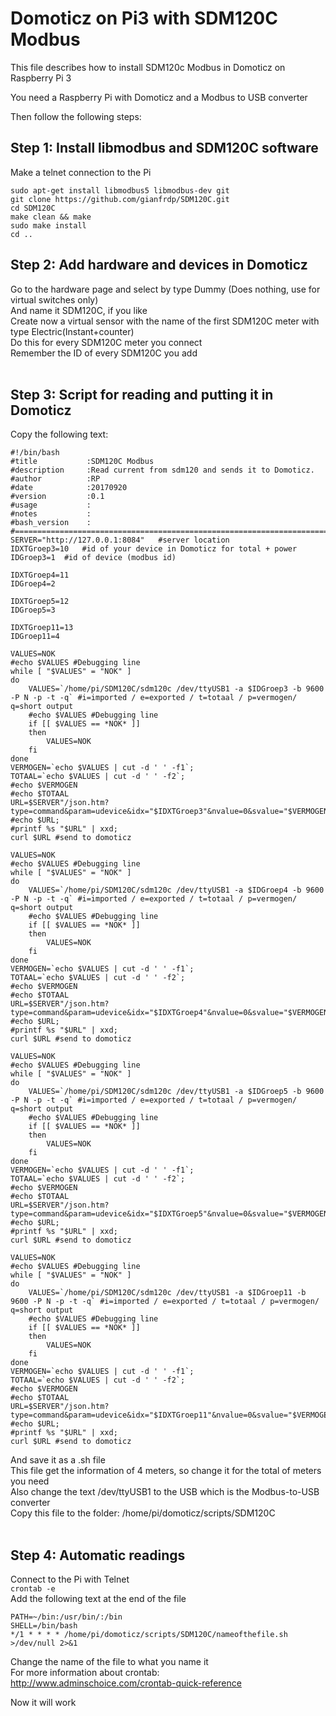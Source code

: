 # Domoticz on Pi3 with SDM120C Modbus
This file describes how to install SDM120c Modbus in Domoticz on Raspberry Pi 3

You need a Raspberry Pi with Domoticz and a Modbus to USB converter

Then follow the following steps:

## Step 1: Install libmodbus and SDM120C software <br />
Make a telnet connection to the Pi <br />
```
sudo apt-get install libmodbus5 libmodbus-dev git
git clone https://github.com/gianfrdp/SDM120C.git
cd SDM120C
make clean && make
sudo make install
cd ..
```

## Step 2: Add hardware and devices in Domoticz <br />
Go to the hardware page and select by type Dummy (Does nothing, use for virtual switches only) <br />
And name it SDM120C, if you like <br />
Create now a virtual sensor with the name of the first SDM120C meter with type Electric(Instant+counter) <br />
Do this for every SDM120C meter you connect <br />
Remember the ID of every SDM120C you add <br />
 <br />
## Step 3: Script for reading and putting it in Domoticz <br />
Copy the following text: <br />
```
#!/bin/bash
#title           :SDM120C Modbus
#description     :Read current from sdm120 and sends it to Domoticz.
#author          :RP
#date            :20170920
#version         :0.1
#usage           :
#notes           :
#bash_version    :
#==============================================================================
SERVER="http://127.0.0.1:8084"   #server location
IDXTGroep3=10	#id of your device in Domoticz for total + power
IDGroep3=1	#id of device (modbus id)

IDXTGroep4=11
IDGroep4=2

IDXTGroep5=12
IDGroep5=3

IDXTGroep11=13
IDGroep11=4

VALUES=NOK
#echo $VALUES #Debugging line
while [ "$VALUES" = "NOK" ]
do
	VALUES=`/home/pi/SDM120C/sdm120c /dev/ttyUSB1 -a $IDGroep3 -b 9600 -P N -p -t -q` #i=imported / e=exported / t=totaal / p=vermogen/ q=short output
	#echo $VALUES #Debugging line
	if [[ $VALUES == *NOK* ]]
	then
		VALUES=NOK
	fi
done
VERMOGEN=`echo $VALUES | cut -d ' ' -f1`;
TOTAAL=`echo $VALUES | cut -d ' ' -f2`;
#echo $VERMOGEN
#echo $TOTAAL
URL=$SERVER"/json.htm?type=command&param=udevice&idx="$IDXTGroep3"&nvalue=0&svalue="$VERMOGEN";"$TOTAAL"";
#echo $URL;
#printf %s "$URL" | xxd;
curl $URL #send to domoticz

VALUES=NOK
#echo $VALUES #Debugging line
while [ "$VALUES" = "NOK" ]
do
	VALUES=`/home/pi/SDM120C/sdm120c /dev/ttyUSB1 -a $IDGroep4 -b 9600 -P N -p -t -q` #i=imported / e=exported / t=totaal / p=vermogen/ q=short output
	#echo $VALUES #Debugging line
	if [[ $VALUES == *NOK* ]]
	then
		VALUES=NOK
	fi
done
VERMOGEN=`echo $VALUES | cut -d ' ' -f1`;
TOTAAL=`echo $VALUES | cut -d ' ' -f2`;
#echo $VERMOGEN
#echo $TOTAAL
URL=$SERVER"/json.htm?type=command&param=udevice&idx="$IDXTGroep4"&nvalue=0&svalue="$VERMOGEN";"$TOTAAL"";
#echo $URL;
#printf %s "$URL" | xxd;
curl $URL #send to domoticz

VALUES=NOK
#echo $VALUES #Debugging line
while [ "$VALUES" = "NOK" ]
do
	VALUES=`/home/pi/SDM120C/sdm120c /dev/ttyUSB1 -a $IDGroep5 -b 9600 -P N -p -t -q` #i=imported / e=exported / t=totaal / p=vermogen/ q=short output
	#echo $VALUES #Debugging line
	if [[ $VALUES == *NOK* ]]
	then
		VALUES=NOK
	fi
done
VERMOGEN=`echo $VALUES | cut -d ' ' -f1`;
TOTAAL=`echo $VALUES | cut -d ' ' -f2`;
#echo $VERMOGEN
#echo $TOTAAL
URL=$SERVER"/json.htm?type=command&param=udevice&idx="$IDXTGroep5"&nvalue=0&svalue="$VERMOGEN";"$TOTAAL"";
#echo $URL;
#printf %s "$URL" | xxd;
curl $URL #send to domoticz

VALUES=NOK
#echo $VALUES #Debugging line
while [ "$VALUES" = "NOK" ]
do
	VALUES=`/home/pi/SDM120C/sdm120c /dev/ttyUSB1 -a $IDGroep11 -b 9600 -P N -p -t -q` #i=imported / e=exported / t=totaal / p=vermogen/ q=short output
	#echo $VALUES #Debugging line
	if [[ $VALUES == *NOK* ]]
	then
		VALUES=NOK
	fi
done
VERMOGEN=`echo $VALUES | cut -d ' ' -f1`;
TOTAAL=`echo $VALUES | cut -d ' ' -f2`;
#echo $VERMOGEN
#echo $TOTAAL
URL=$SERVER"/json.htm?type=command&param=udevice&idx="$IDXTGroep11"&nvalue=0&svalue="$VERMOGEN";"$TOTAAL"";
#echo $URL;
#printf %s "$URL" | xxd;
curl $URL #send to domoticz
```
And save it as a .sh file <br />
This file get the information of 4 meters, so change it for the total of meters you need <br />
Also change the text /dev/ttyUSB1 to the USB which is the Modbus-to-USB converter <br />
Copy this file to the folder: /home/pi/domoticz/scripts/SDM120C <br />
 <br />
## Step 4: Automatic readings <br />
Connect to the Pi with Telnet <br />
`crontab -e` <br />
Add the following text at the end of the file <br />
```
PATH=~/bin:/usr/bin/:/bin
SHELL=/bin/bash
*/1 * * * * /home/pi/domoticz/scripts/SDM120C/nameofthefile.sh >/dev/null 2>&1
```

Change the name of the file to what you name it <br />
For more information about crontab: http://www.adminschoice.com/crontab-quick-reference <br />

Now it will work <br />
